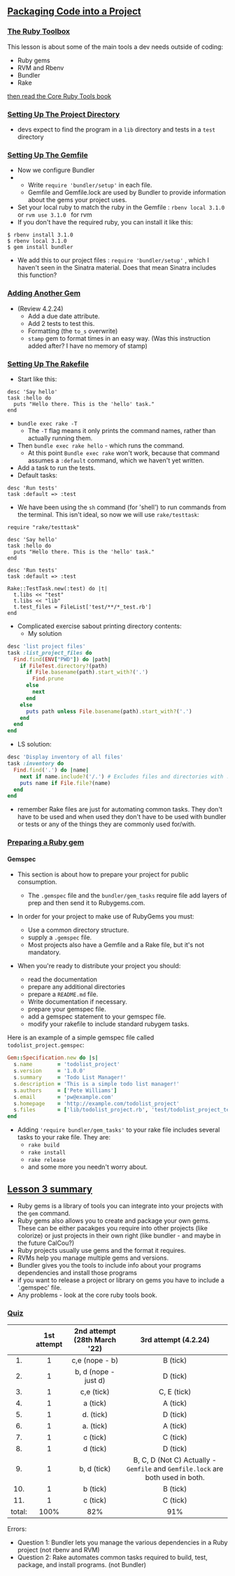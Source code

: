 ## [Packaging Code into a Project](https://launchschool.com/lessons/2fdb1ef0/assignments)
### [The Ruby Toolbox](https://launchschool.com/lessons/2fdb1ef0/assignments/c8dcc861)
   This lesson is about some of the main tools a dev needs outside of coding:
   - Ruby gems
   - RVM and Rbenv
   - Bundler
   - Rake

[then read the Core Ruby Tools book](https://github.com/SandyRodger/launch_school_books/blob/main/ruby_core_tools.md)

### [Setting Up The Project Directory](https://launchschool.com/lessons/2fdb1ef0/assignments/1752fa44)

- devs expect to find the program in a `lib` directory and tests in a `test` directory

### [Setting Up The Gemfile](https://launchschool.com/lessons/2fdb1ef0/assignments/61b773fd)

- Now we configure Bundler
- - Write `require 'bundler/setup'` in each file.
  - Gemfile and Gemfile.lock are used by Bundler to provide information about the gems your project uses.
- Set your local ruby to match the ruby in the Gemfile : `rbenv local 3.1.0 ` or `rvm use 3.1.0 ` for rvm
- If you don't have the required ruby, you can install it like this:

```
$ rbenv install 3.1.0
$ rbenv local 3.1.0
$ gem install bundler
```

- We add this to our project files : `require 'bundler/setup'` , which I haven't seen in the Sinatra material. Does that mean Sinatra includes this function?

### [Adding Another Gem](https://launchschool.com/lessons/2fdb1ef0/assignments/b65b5aba)

- (Review 4.2.24)
   - Add a due date attribute.
   - Add 2 tests to test this.
   - Formatting (the `to_s` overwrite)
   - `stamp` gem to format times in an easy way. (Was this instruction added after? I have no memory of stamp)

### [Setting Up The Rakefile](https://launchschool.com/lessons/2fdb1ef0/assignments/f0ffb4db)

- Start like this:

```
desc 'Say hello'
task :hello do
  puts "Hello there. This is the 'hello' task."
end
```

- `bundle exec rake -T`
   - The `-T` flag means it only prints the command names, rather than actually running them.
- Then `bundle exec rake hello` - which runs the command.
   - At this point `Bundle exec rake` won't work, because that command assumes a `:default` command, which we haven't yet written.
- Add a task to run the tests.
- Default tasks:

```
desc 'Run tests'
task :default => :test
```

- We have been using the `sh` command (for 'shell') to run commands from the terminal. This isn't ideal, so now we will use `rake/testtask`:

```
require "rake/testtask"

desc 'Say hello'
task :hello do
  puts "Hello there. This is the 'hello' task."
end

desc 'Run tests'
task :default => :test

Rake::TestTask.new(:test) do |t|
  t.libs << "test"
  t.libs << "lib"
  t.test_files = FileList['test/**/*_test.rb']
end
```

- Complicated exercise sabout printing directory contents:
   - My solution

```ruby
desc 'list project files'
task :list_project_files do
  Find.find(ENV["PWD"]) do |path|
    if FileTest.directory?(path)
      if File.basename(path).start_with?('.')
        Find.prune
      else
        next
      end
    else
      puts path unless File.basename(path).start_with?('.')
    end
  end
end
```

   - LS solution:

```ruby
desc 'Display inventory of all files'
task :inventory do
  Find.find('.') do |name|
    next if name.include?('/.') # Excludes files and directories with . names
    puts name if File.file?(name)
  end
end
```

- remember Rake files are just for automating common tasks. They don't have to be used and when used they don't have to be used with bundler or tests or any of the things they are commonly used for/with.

### [Preparing a Ruby gem](https://launchschool.com/lessons/2fdb1ef0/assignments/918536a2)

#### Gemspec
 
 - This section is about how to prepare your project for public consumption.
    - The `.gemspec` file and the `bundler/gem_tasks` require file add layers of prep and then send it to Rubygems.com.

- In order for your project to make use of RubyGems you must:
  - Use a common directory structure.
  - supply a `.gemspec` file.
  - Most projects also have a Gemfile and a Rake file, but it's not mandatory.

- When you're ready to distribute your project you should:
  -  read the documentation
  -  prepare any additional directories
  -  prepare a `README.md` file.
  -  Write documentation if necessary.
  -  prepare your gemspec file.
  -  add a gemspec statement to your gemspec file.
  -  modify your rakefile to include standard rubygem tasks.

Here is an example of a simple gemspec file called `todolist_project.gemspec`:

```ruby
Gem::Specification.new do |s|
  s.name        = 'todolist_project'
  s.version     = '1.0.0'
  s.summary     = 'Todo List Manager!'
  s.description = 'This is a simple todo list manager!'
  s.authors     = ['Pete Williams']
  s.email       = 'pw@example.com'
  s.homepage    = 'http://example.com/todolist_project'
  s.files       = ['lib/todolist_project.rb', 'test/todolist_project_test.rb']
end
```

- Adding `'require bundler/gem_tasks'` to your rake file includes several tasks to your rake file. They are:
  - `rake build`
  - `rake install`
  - `rake release`
  - and some more you needn't worry about.

## [Lesson 3 summary](https://launchschool.com/lessons/2fdb1ef0/assignments/8baba62e)

- Ruby gems is a library of tools you can integrate into your projects with the `gem` command.
- Ruby gems also allows you to create and package your own gems. These can be either pacakges you require into other projects (like colorize) or just projects in their own right (like bundler - and maybe in the future CalCou?)
- Ruby projects usually use gems and the format it requires.
- RVMs help you manage multiple gems and versions.
- Bundler gives you the tools to include info about your programs dependencies and install those programs
- if you want to release a project or library on gems you have to include a '.gemspec' file.
- Any problems - look at the core ruby tools book.

### [Quiz](https://launchschool.com/quizzes/d8afd81f)

|           | 1st attempt | 2nd attempt (28th March '22) | 3rd attempt (4.2.24)|
| :---: | :---: | :---: | :---: |
|1.        |       1     |       c,e (nope - b)      | B (tick)|
|2.        |       1     |       b, d (nope - just d) |D (tick)|
|3.        |       1     |       c,e   (tick)   |C, E (tick)|
|4.        |       1     |         a  (tick)    |A (tick)|
|5.        |       1     |         d. (tick)    |D (tick)|
|6.        |       1     |         a.  (tick)   |A (tick)|
|7.        |       1     |          c   (tick)  |C (tick)|
|8.        |       1     |           d (tick) | D (tick)|
|9.        |       1     |        b, d  (tick)   |B, C, D (Not C) Actually - `Gemfile` and `Gemfile.lock` are both used in both.|
|10.       |       1     |         b  (tick)  | B (tick)|
|11.       |       1     |          c (tick)  | C (tick)|
| total:    |      100%   |         82%         | 91% |

Errors:

- Question 1: Bundler lets you manage the various dependencies in a Ruby project (not rbenv and RVM)
- Question 2: Rake automates common tasks required to build, test, package, and install programs. (not Bundler)
 
